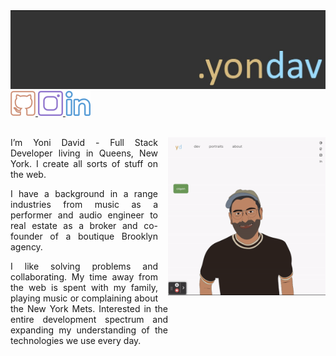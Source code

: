 <div>
  <img src='./readme/branding/banner.jpeg' alt='yondav'/>
  <a 
  href='https://github.com/yondav' target='_blank' rel='noopener noreferrer'>
    <img src='./readme/icons/github.svg' />
  </a>
  <a 
  href='https://www.instagram.com/yondav/' alt='instagram' target='_blank' rel='noopener noreferrer'>
    <img src='./readme/icons/instagram.svg' />
  </a>
  <a 
  href='https://www.linkedin.com/in/yoni-david-5965b6149' alt='linkedin' target='_blank' rel='noopener noreferrer'>
    <img src='./readme/icons/linkedin.svg' />
  </a>
</div>

<br />

<div>
  <div>
    <img src='./readme/gifs/coloring_book.gif' alt='coloring book' width='50%' style='float: right; margin-left: 16px'>
  </div>
  <div style='width: 50%; text-align: justify'>
    <p>
    I’m Yoni David - Full Stack Developer living in Queens, New York. I create all sorts of stuff on the web.
    </p>
    <p>
    I have a background in a range industries from music as a performer and audio engineer to real estate as a broker and co-founder of a boutique Brooklyn agency.
    </p>
    <p>
    I like solving problems and collaborating. My time away from the web is spent with my family, playing music or complaining about the New York Mets. Interested in the entire development spectrum and expanding my understanding of the technologies we use every day.
    </p>
  </div>
</div>
<!--
[![yondav's GitHub stats](https://github-readme-stats.vercel.app/api?username=yondav&show_icons=true&theme=onedark)](https://github.com/yondav/github-readme-stats)
title_color - Card's title color (hex color)
text_color - Body text color (hex color)
icon_color - Icons color if available (hex color)
border_color - Card's border color (hex color). (Does not apply when hide_border is enabled)
bg_color - Card's background color (hex color) or a gradient in the form of angle,start,end
hide_border - Hides the card's border (boolean)
theme - name of the theme, choose from all available themes
cache_seconds - set the cache header manually (min: 1800, max: 86400)
locale - set the language in the card (e.g. cn, de, es, etc.)
border_radius - Corner rounding on the card_

**yondav/yondav** is a ✨ _special_ ✨ repository because its `README.md` (this file) appears on your GitHub profile.

Here are some ideas to get you started:

- 🔭 I’m currently working on ...
- 🌱 I’m currently learning ...
- 👯 I’m looking to collaborate on ...
- 🤔 I’m looking for help with ...
- 💬 Ask me about ...
- 📫 How to reach me: ...
- 😄 Pronouns: ...
- ⚡ Fun fact: ...
  -->
